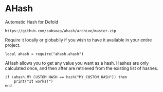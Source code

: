 # AHash

Automatic Hash for Defold

	https://github.com/subsoap/ahash/archive/master.zip

Require it locally or globablly if you wish to have it available in your entire project.
	
```local ahash = require("ahash.ahash")```
	
AHash allows you to get any value you want as a hash. Hashes are only calculated once, and then after are retrieved from the existing list of hashes.

```
if (ahash.MY_CUSTOM_HASH == hash("MY_CUSTOM_HASH")) then 
	print("It works!")
end
```